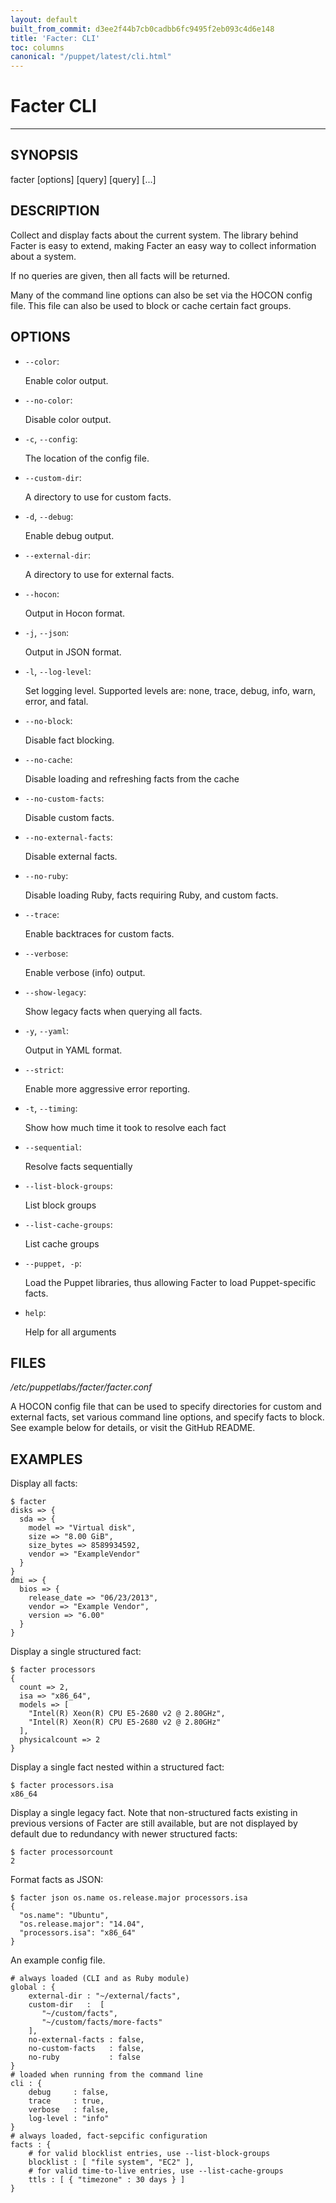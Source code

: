 ```yaml
---
layout: default
built_from_commit: d3ee2f44b7cb0cadbb6fc9495f2eb093c4d6e148
title: 'Facter: CLI'
toc: columns
canonical: "/puppet/latest/cli.html"
---
```


# Facter CLI

---
SYNOPSIS
--------
  facter [options] [query] [query] [...]

DESCRIPTION
-----------
Collect and display facts about the current system. The library behind Facter is easy to extend, making Facter an easy way to collect information about a system.

If no queries are given, then all facts will be returned.

Many of the command line options can also be set via the HOCON config file. This file can also be used to block or cache certain fact groups.

OPTIONS
-------

  * `--color`:

    Enable color output.


  * `--no-color`:

    Disable color output.


  * `-c`, `--config`:

    The location of the config file.


  * `--custom-dir`:

    A directory to use for custom facts.


  * `-d`, `--debug`:

    Enable debug output.


  * `--external-dir`:

    A directory to use for external facts.


  * `--hocon`:

    Output in Hocon format.


  * `-j`, `--json`:

    Output in JSON format.


  * `-l`, `--log-level`:

    Set logging level. Supported levels are: none, trace, debug, info, warn, error, and fatal.


  * `--no-block`:

    Disable fact blocking.


  * `--no-cache`:

    Disable loading and refreshing facts from the cache


  * `--no-custom-facts`:

    Disable custom facts.


  * `--no-external-facts`:

    Disable external facts.


  * `--no-ruby`:

    Disable loading Ruby, facts requiring Ruby, and custom facts.


  * `--trace`:

    Enable backtraces for custom facts.


  * `--verbose`:

    Enable verbose (info) output.


  * `--show-legacy`:

    Show legacy facts when querying all facts.


  * `-y`, `--yaml`:

    Output in YAML format.


  * `--strict`:

    Enable more aggressive error reporting.


  * `-t`, `--timing`:

    Show how much time it took to resolve each fact


  * `--sequential`:

    Resolve facts sequentially


  * `--list-block-groups`:

    List block groups


  * `--list-cache-groups`:

    List cache groups


  * `--puppet, -p`:

    Load the Puppet libraries, thus allowing Facter to load Puppet-specific facts.


  * `help`:

    Help for all arguments



FILES
-----
<em>/etc/puppetlabs/facter/facter.conf</em>

A HOCON config file that can be used to specify directories for custom and external facts, set various command line options, and specify facts to block. See example below for details, or visit the GitHub README.

EXAMPLES
--------
Display all facts:

```
$ facter
disks => {
  sda => {
    model => "Virtual disk",
    size => "8.00 GiB",
    size_bytes => 8589934592,
    vendor => "ExampleVendor"
  }
}
dmi => {
  bios => {
    release_date => "06/23/2013",
    vendor => "Example Vendor",
    version => "6.00"
  }
}
```

Display a single structured fact:

```
$ facter processors
{
  count => 2,
  isa => "x86_64",
  models => [
    "Intel(R) Xeon(R) CPU E5-2680 v2 @ 2.80GHz",
    "Intel(R) Xeon(R) CPU E5-2680 v2 @ 2.80GHz"
  ],
  physicalcount => 2
}
```

Display a single fact nested within a structured fact:

```
$ facter processors.isa
x86_64
```

Display a single legacy fact. Note that non-structured facts existing in previous versions of Facter are still available,
but are not displayed by default due to redundancy with newer structured facts:

```
$ facter processorcount
2
```

Format facts as JSON:

```
$ facter json os.name os.release.major processors.isa
{
  "os.name": "Ubuntu",
  "os.release.major": "14.04",
  "processors.isa": "x86_64"
}
```

An example config file.

```
# always loaded (CLI and as Ruby module)
global : {
    external-dir : "~/external/facts",
    custom-dir   :  [
       "~/custom/facts",
       "~/custom/facts/more-facts"
    ],
    no-external-facts : false,
    no-custom-facts   : false,
    no-ruby           : false
}
# loaded when running from the command line
cli : {
    debug     : false,
    trace     : true,
    verbose   : false,
    log-level : "info"
}
# always loaded, fact-sepcific configuration
facts : {
    # for valid blocklist entries, use --list-block-groups
    blocklist : [ "file system", "EC2" ],
    # for valid time-to-live entries, use --list-cache-groups
    ttls : [ { "timezone" : 30 days } ]
}
```

